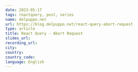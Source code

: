 ```yaml
---
date: 2023-05-17
tags: reactquery, post, series
name: delpuppo.net
url: https://blog.delpuppo.net/react-query-abort-request
type: article
title: React Query - Abort Request
slides_url:
recording_url:
city:
country:
country_code:
language: English
---
```

